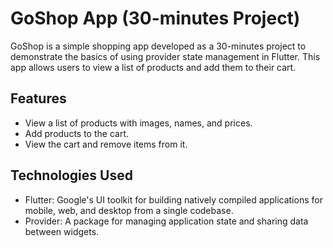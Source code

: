 # GoShop App (30-minutes Project)

GoShop is a simple shopping app developed as a 30-minutes project to demonstrate the basics of using provider state management in Flutter. This app allows users to view a list of products and add them to their cart.

## Features
- View a list of products with images, names, and prices.
- Add products to the cart.
- View the cart and remove items from it.

## Technologies Used
- Flutter: Google's UI toolkit for building natively compiled applications for mobile, web, and desktop from a single codebase.
- Provider: A package for managing application state and sharing data between widgets.


